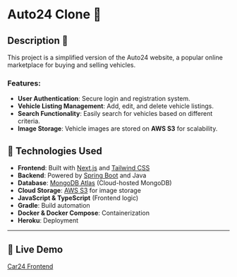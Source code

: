 # Auto24 Clone 🚗

## Description 📜
This project is a simplified version of the Auto24 website, a popular online marketplace for buying and selling vehicles.

### Features:
- **User Authentication**: Secure login and registration system.
- **Vehicle Listing Management**: Add, edit, and delete vehicle listings.
- **Search Functionality**: Easily search for vehicles based on different criteria.
- **Image Storage**: Vehicle images are stored on **AWS S3** for scalability.


## 🚀 Technologies Used

- **Frontend**: Built with [Next.js](https://nextjs.org/) and [Tailwind CSS](https://tailwindcss.com/)
- **Backend**: Powered by [Spring Boot](https://spring.io/projects/spring-boot) and Java
- **Database**: [MongoDB Atlas](https://www.mongodb.com/cloud/atlas) (Cloud-hosted MongoDB)
- **Cloud Storage**: [AWS S3](https://aws.amazon.com/s3/) for image storage
- **JavaScript & TypeScript** (Frontend logic)
- **Gradle**: Build automation
- **Docker & Docker Compose**: Containerization
- **Heroku**: Deployment

---

## 🚀 Live Demo
[Car24 Frontend](https://car24-frontend-b1b904c1c0a6.herokuapp.com/)


